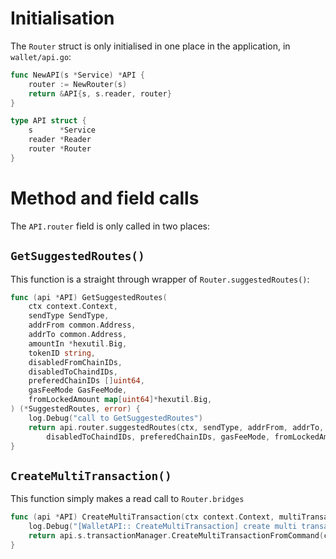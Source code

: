 # Initialisation
The `Router` struct is only initialised in one place in the application, in `wallet/api.go`:

```go
func NewAPI(s *Service) *API {
	router := NewRouter(s)
	return &API{s, s.reader, router}
}

type API struct {
    s      *Service
    reader *Reader
    router *Router
}
```

# Method and field calls

The `API.router` field is only called in two places:

## `GetSuggestedRoutes()`

This function is a straight through wrapper of `Router.suggestedRoutes()`:

```go
func (api *API) GetSuggestedRoutes(
	ctx context.Context,
	sendType SendType,
	addrFrom common.Address,
	addrTo common.Address,
	amountIn *hexutil.Big,
	tokenID string,
	disabledFromChainIDs,
	disabledToChaindIDs,
	preferedChainIDs []uint64,
	gasFeeMode GasFeeMode,
	fromLockedAmount map[uint64]*hexutil.Big,
) (*SuggestedRoutes, error) {
	log.Debug("call to GetSuggestedRoutes")
	return api.router.suggestedRoutes(ctx, sendType, addrFrom, addrTo, amountIn.ToInt(), tokenID, disabledFromChainIDs,
		disabledToChaindIDs, preferedChainIDs, gasFeeMode, fromLockedAmount)
}
```

## `CreateMultiTransaction()`

This function simply makes a read call to `Router.bridges`

```go
func (api *API) CreateMultiTransaction(ctx context.Context, multiTransactionCommand *transfer.MultiTransactionCommand, data []*bridge.TransactionBridge, password string) (*transfer.MultiTransactionCommandResult, error) {
	log.Debug("[WalletAPI:: CreateMultiTransaction] create multi transaction")
	return api.s.transactionManager.CreateMultiTransactionFromCommand(ctx, multiTransactionCommand, data, api.router.bridges, password)
}
```

